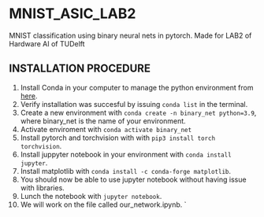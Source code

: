 # MNIST_ASIC_LAB2
MNIST classification using binary neural nets in pytorch. Made for LAB2 of Hardware AI of TUDelft

## INSTALLATION PROCEDURE 

1. Install Conda in your computer to manage the python environment from [here](https://docs.conda.io/projects/conda/en/latest/user-guide/install/index.html#installing-conda-on-a-system-that-has-other-python-installations-or-packages).
2. Verify installation was succesful by issuing `conda list` in the terminal. 
3. Create a new environment  with `conda create -n binary_net python=3.9`, where binary_net is the name of your environment. 
4. Activate enviroment with  `conda activate binary_net`
5. Install pytorch and torchvision with with `pip3 install torch torchvision`. 
6. Install juppyter notebook in your environment with `conda install jupyter`.
7. Install matplotlib with `conda install -c conda-forge matplotlib`. 
8. You should now be able to use jupyter notebook without having issue with libraries.
9. Lunch the notebook with `jupyter notebook`.
10. We will work on the file called our_network.ipynb.
` 
